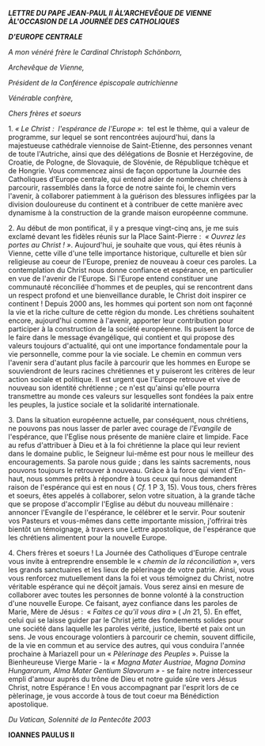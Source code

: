 ***LETTRE DU PAPE JEAN-PAUL II*** ***À******L’ARCHEVÊQUE DE VIENNE*** ***À******L'OCCASION DE LA JOURNÉE DES CATHOLIQUES***

***D'EUROPE CENTRALE***

*A mon vénéré frère le Cardinal Christoph Schönborn,*

*Archevêque de Vienne,*

*Président de la Conférence épiscopale autrichienne*

*Vénérable confrère,*

*Chers frères et soeurs*

1. *« *Le Christ :  l'espérance de l'Europe* »*:  tel est le thème, qui a valeur de programme, sur lequel se sont rencontrées aujourd'hui, dans la majestueuse cathédrale viennoise de Saint-Etienne, des personnes venant de toute l'Autriche, ainsi que des délégations de Bosnie et Herzégovine, de Croatie, de Pologne, de Slovaquie, de Slovénie, de République tchèque et de Hongrie. Vous commencez ainsi de façon opportune la Journée des Catholiques d'Europe centrale, qui entend aider de nombreux chrétiens à parcourir, rassemblés dans la force de notre sainte foi, le chemin vers l'avenir, à collaborer patiemment à la guérison des blessures infligées par la division douloureuse du continent et à contribuer de cette manière avec dynamisme à la construction de la grande maison européenne commune.

2. Au début de mon pontificat, il y a presque vingt-cinq ans, je me suis exclamé devant les fidèles réunis sur la Place Saint-Pierre :  *« *Ouvrez les portes au Christ !* »*. Aujourd'hui, je souhaite que vous, qui êtes réunis à Vienne, cette ville d'une telle importance historique, culturelle et bien sûr religieuse au coeur de l'Europe, preniez de nouveau à coeur ces paroles. La contemplation du Christ nous donne confiance et espérance, en particulier en vue de l'avenir de l'Europe. Si l'Europe entend constituer une communauté réconciliée d'hommes et de peuples, qui se rencontrent dans un respect profond et une bienveillance durable, le Christ doit inspirer ce continent ! Depuis 2000 ans, les hommes qui portent son nom ont façonné la vie et la riche culture de cette région du monde. Les chrétiens souhaitent encore, aujourd'hui comme à l'avenir, apporter leur contribution pour participer à la construction de la société européenne. Ils puisent la force de le faire dans le message évangélique, qui contient et qui propose des valeurs toujours d'actualité, qui ont une importance fondamentale pour la vie personnelle, comme pour la vie sociale. Le chemin en commun vers l'avenir sera d'autant plus facile à parcourir que les hommes en Europe se souviendront de leurs racines chrétiennes et y puiseront les critères de leur action sociale et politique. Il est urgent que l'Europe retrouve et vive de nouveau son identité chrétienne ; ce n'est qu'ainsi qu'elle pourra transmettre au monde ces valeurs sur lesquelles sont fondées la paix entre les peuples, la justice sociale et la solidarité internationale.

3. Dans la situation européenne actuelle, par conséquent, nous chrétiens, ne pouvons pas nous lasser de parler avec courage de *l'Evangile* de l'espérance, que l'Eglise nous présente de manière claire et limpide. Face au refus d'attribuer à Dieu et à la foi chrétienne la place qui leur revient dans le domaine public, le Seigneur lui-même est pour nous le meilleur des encouragements. Sa parole nous guide ; dans les saints sacrements, nous pouvons toujours le retrouver à nouveau. Grâce à la force qui vient d'En-haut, nous sommes prêts à répondre à tous ceux qui nous demandent raison de l'espérance qui est en nous ( *Cf.* 1 P 3, 15). Vous tous, chers frères et soeurs, êtes appelés à collaborer, selon votre situation, à la grande tâche que se propose d'accomplir l'Eglise au début du nouveau millénaire :  annoncer l'Evangile de l'espérance, le célébrer et le servir. Pour soutenir vos Pasteurs et vous-mêmes dans cette importante mission, j'offrirai très bientôt un témoignage, à travers une Lettre apostolique, de l'espérance que les chrétiens alimentent pour la nouvelle Europe.

4. Chers frères et soeurs ! La Journée des Catholiques d'Europe centrale vous invite à entreprendre ensemble le « *chemin de la réconciliation* », vers les grands sanctuaires et les lieux de pèlerinage de votre patrie. Ainsi, vous vous renforcez mutuellement dans la foi et vous témoignez du Christ, notre véritable espérance qui ne déçoit jamais. Vous serez ainsi en mesure de collaborer avec toutes les personnes de bonne volonté à la construction d'une nouvelle Europe. Ce faisant, ayez confiance dans les paroles de Marie, Mère de Jésus :  « *Faites ce qu'il vous dira* » ( *Jn* 21, 5). En effet, celui qui se laisse guider par le Christ jette des fondements solides pour une société dans laquelle les paroles vérité, justice, liberté et paix ont un sens. Je vous encourage volontiers à parcourir ce chemin, souvent difficile, de la vie en commun et au service des autres, qui vous conduira l'année prochaine à Mariazell pour un « *Pèlerinage des Peuples* ». Puisse la Bienheureuse Vierge Marie - la *« *Magna Mater Austriae, Magna Domina Hungarorum, Alma Mater Gentium Slavorum* »* - se faire notre intercesseur empli d'amour auprès du trône de Dieu et notre guide sûre vers Jésus Christ, notre Espérance ! En vous accompagnant par l'esprit lors de ce pèlerinage, je vous accorde à tous de tout coeur ma Bénédiction apostolique.

*Du Vatican, Solennité de la Pentecôte 2003*

**IOANNES PAULUS II**